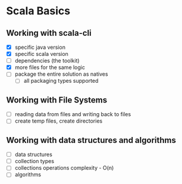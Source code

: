 # Scala Basics

## Working with scala-cli

- [x] specific java version
- [x] specific scala version
- [ ] dependencies (the toolkit)
- [x] more files for the same logic
- [ ] package the entire solution as natives
  - [ ] all packaging types supported

## Working with File Systems

- [ ] reading data from files and writing back to files
- [ ] create temp files, create directories

## Working with data structures and algorithms

- [ ] data structures
- [ ] collection types
- [ ] collections operations complexity - O(n)
- [ ] algorithms
